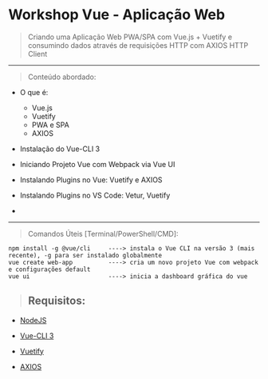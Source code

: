 # Workshop Vue - Aplicação Web

> Criando uma Aplicação Web PWA/SPA com Vue.js + Vuetify e consumindo dados através de requisições HTTP com AXIOS HTTP Client

_________________________________________

> Conteúdo abordado:

- O que é:
    - Vue.js
    - Vuetify
    - PWA e SPA
    - AXIOS
      
- Instalação do Vue-CLI 3
- Iniciando Projeto Vue com Webpack via Vue UI 
- Instalando Plugins no Vue: Vuetify e AXIOS
- Instalando Plugins no VS Code: Vetur, Vuetify
- 

_________________________________________

> Comandos Úteis [Terminal/PowerShell/CMD]:
```
npm install -g @vue/cli     ----> instala o Vue CLI na versão 3 (mais recente), -g para ser instalado globalmente
vue create web-app          ----> cria um novo projeto Vue com webpack e configurações default
vue ui                      ----> inicia a dashboard gráfica do vue
```
> ## Requisitos:

- [NodeJS](https://nodejs.org/en/)

- [Vue-CLI 3](https://cli.vuejs.org/guide/)

- [Vuetify](https://vuetifyjs.com/pt-BR/getting-started/quick-start)

- [AXIOS](https://github.com/axios/axios)
